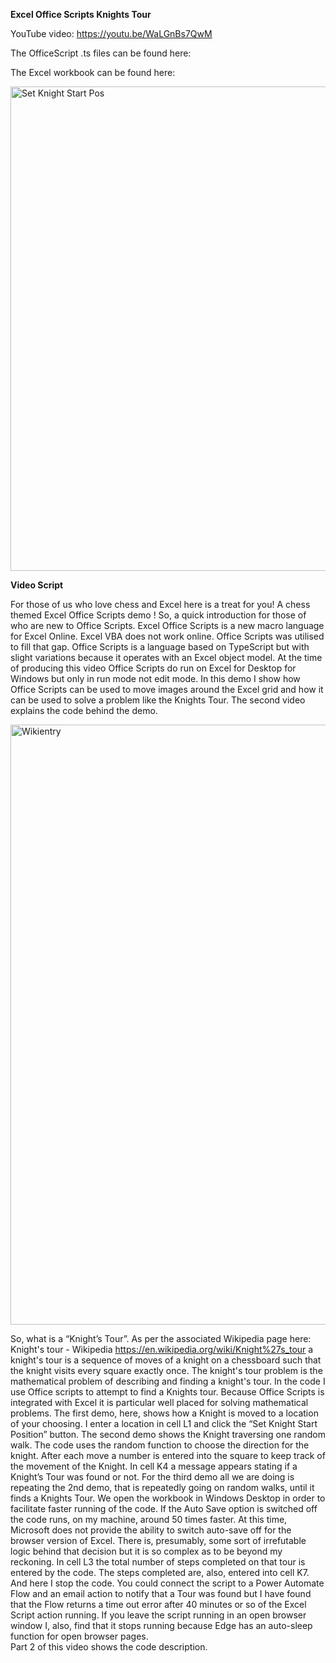 
**Excel Office Scripts Knights Tour**


YouTube video: https://youtu.be/WaLGnBs7QwM

The OfficeScript .ts files can be found here:


The Excel workbook can be found here:


<img width="775" alt="Set Knight Start Pos" src="https://user-images.githubusercontent.com/47678539/175559498-f47ba43a-05f6-4dbb-9775-683b0578fc36.PNG">

**Video Script**


For those of us who love chess and Excel here is a treat for you! 
A chess themed Excel Office Scripts demo ! 
So, a quick introduction for those of who are new to Office Scripts. Excel Office Scripts is a new macro language for Excel Online. Excel VBA does not work online. Office Scripts was utilised to fill that gap. Office Scripts is a language based on TypeScript but with slight variations because it operates with an Excel object model. 
At the time of producing this video Office Scripts do run on Excel for Desktop for Windows but only in run mode not edit mode.
In this demo I show how Office Scripts can be used to move images around the Excel grid and how it can be used to solve a problem like the Knights Tour. 
The second video explains the code behind the demo.

<img width="960" alt="Wikientry" src="https://user-images.githubusercontent.com/47678539/175559557-d25f1e7f-f141-4605-ba97-bae917071abd.PNG">

So, what is a “Knight’s Tour”. As per the associated Wikipedia page here:
Knight's tour - Wikipedia
https://en.wikipedia.org/wiki/Knight%27s_tour
a knight's tour is a sequence of moves of a knight on a chessboard such that the knight visits every square exactly once.
The knight's tour problem is the mathematical problem of describing and finding a knight's tour. In the code I use Office scripts to attempt to find a Knights tour. 
Because Office Scripts is integrated with Excel it is particular well placed for solving mathematical problems.
The first demo, here, shows how a Knight is moved to a location of your choosing. I enter a location in cell L1 and click the “Set Knight Start Position” button. 
The second demo shows the Knight traversing one random walk. The code uses the random function to choose the direction for the knight. After each move a number is entered into the square to keep track of the movement of the Knight. In cell K4 a message appears stating if a Knight’s Tour was found or not.
For the third demo all we are doing is repeating the 2nd demo, that is repeatedly going on random walks, until it finds a Knights Tour. 
We open the workbook in Windows Desktop in order to facilitate faster running of the code. If the Auto Save option is switched off the code runs, on my machine, around 50 times faster. At this time, Microsoft does not provide the ability to switch auto-save off for the browser version of Excel. There is, presumably, some sort of irrefutable logic behind that decision but it is so complex as to be beyond my reckoning. 
In cell L3 the total number of steps completed on that tour is entered by the code. The steps completed are, also, entered into cell K7. 
And here I stop the code. You could connect the script to a Power Automate Flow and an email action to notify that a Tour was found but I have found that the Flow returns a time out error after 40 minutes or so of the Excel Script action running. If you leave the script running in an open browser window I, also, find that it stops running because Edge has an auto-sleep function for open browser pages.  
Part 2 of this video shows the code description.

